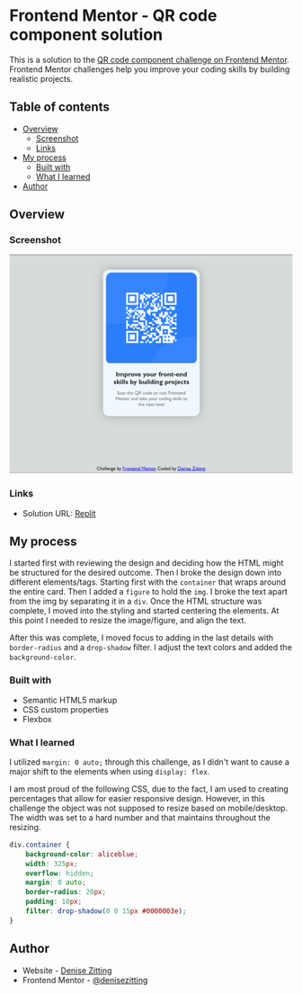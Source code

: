 # Frontend Mentor - QR code component solution

This is a solution to the [QR code component challenge on Frontend Mentor](https://www.frontendmentor.io/challenges/qr-code-component-iux_sIO_H). Frontend Mentor challenges help you improve your coding skills by building realistic projects. 

## Table of contents

- [Overview](#overview)
  - [Screenshot](#screenshot)
  - [Links](#links)
- [My process](#my-process)
  - [Built with](#built-with)
  - [What I learned](#what-i-learned)
- [Author](#author)

## Overview

### Screenshot

![](./images/Screenshot%202023-09-30%20074243.png)

### Links

- Solution URL: [Replit](https://replit.com/@DeniseZitting/QR-Code-Component)

## My process

I started first with reviewing the design and deciding how the HTML might be structured for the desired outcome.
Then I broke the design down into different elements/tags. Starting first with the `container` that wraps around the entire card.
Then I added a `figure` to hold the `img`. I broke the text apart from the img by separating it in a `div`.
Once the HTML structure was complete, I moved into the styling and started centering the elements. At this point I needed to resize the image/figure, and align the text.

After this was complete, I moved focus to adding in the last details with `border-radius` and a `drop-shadow` filter. I adjust the text colors and added the `background-color`. 

### Built with

- Semantic HTML5 markup
- CSS custom properties
- Flexbox

### What I learned
I utilized `margin: 0 auto;` through this challenge, as I didn't want to cause a major shift to the elements when using `display: flex`.

I am most proud of the following CSS, due to the fact, I am used to creating percentages that allow for easier responsive design. However, in this challenge the object was not supposed to resize based on mobile/desktop. The width was set to a hard number and that maintains throughout the resizing.

```css
div.container {
    background-color: aliceblue;
    width: 325px;
    overflow: hidden;
    margin: 0 auto;
    border-radius: 20px;
    padding: 10px;
    filter: drop-shadow(0 0 15px #0000003e);
}
```

## Author

- Website - [Denise Zitting](https://www.denisezitting.netlify.app/)
- Frontend Mentor - [@denisezitting](https://www.frontendmentor.io/profile/denisezitting)
